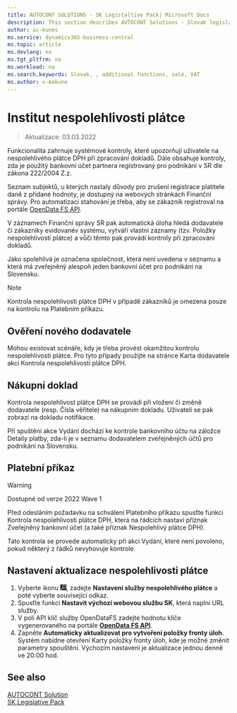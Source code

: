 ```yaml
---
title: AUTOCONT SOLUTIONS - SK Legistaltive Pack| Microsoft Docs
description: This section describes AUTOCONT Solutions - Slovak legislation
author: ac-kunes
ms.service: dynamics365-business-central
ms.topic: article
ms.devlang: na
ms.tgt_pltfrm: na
ms.workload: na
ms.search.keywords: Slovak, , additional functions, sale, VAT
ms.author: v-makune
---
```


# Institut nespolehlivosti plátce
> Aktualizace: 03.03.2022

Funkcionalita zahrnuje systémové kontroly, které upozorňují uživatele na nespolehlivého plátce DPH při zpracování dokladů. Dále obsahuje kontroly, zda je použitý bankovní účet partnera registrovaný pro podnikání v SR dle zákona 222/2004 Z.z.

Seznam subjektů, u kterých nastaly důvody pro zrušení registrace platitele daně z přidané hodnoty, je dostupný na webových stránkách Finanční správy. Pro automatizaci stahování je třeba, aby se zákazník registroval na portále [OpenData FS API](https://opendata.financnasprava.sk/page/openapi).

V záznamech Finanční správy SR pak automatická úloha hledá dodavatele či zákazníky evidovanév systému, vytváří vlastní záznamy (tzv. Položky nespolehlivosti plátce) a vůči těmto pak provádí kontroly při zpracování dokladů.

Jako spolehlivá je označena společnost, která není uvedena v seznamu a která má zveřejněný alespoň
jeden bankovní účet pro podnikání na Slovensku.

> [!NOTE]
> Kontrola nespolehlivosti plátce DPH v případě zákazníků je omezena pouze na kontrolu na
> Platebním příkazu.

## Ověření nového dodavatele
Mohou existovat scénáře, kdy je třeba provést okamžitou kontrolu nespolehlivosti plátce. Pro tyto případy použijte na stránce Karta dodavatele akci Kontrola nespolehlivosti plátce DPH.

## Nákupní doklad
Kontrola nespolehlivost plátce DPH se provádí při vložení či změně dodavatele (resp. Čísla věřitele) na nákupním dokladu. Uživateli se pak zobrazí na dokladu notifikace.

Při spuštění akce Vydání dochází ke kontrole bankovního účtu na záložce Detaily platby, zda-li je v seznamu dodavatelem zveřejněných účtů pro podnikání na Slovensku.

## Platební příkaz
> [!WARNING]
> Dostupné od verze 2022 Wave 1

Před odesláním požadavku na schválení Platebního příkazu spusťte funkci Kontrola nespolehlivosti plátce DPH, která na řádcích nastaví příznak Zveřejněný bankovní účet (a také příznak Nespolehlivý plátce DPH).

Tato kontrola se provede automaticky při akci Vydání, které není povoleno, pokud některý z řádků nevyhovuje kontrole.

## Nastavení aktualizace nespolehlivosti plátce

1. Vyberte ikonu ![Žárovky, která otevře funkci Řekněte mi](media/ui-search/search_small.png "Řekněte mi, co chcete dělat"), zadejte **Nastavení služby nespolehlivého plátce** a poté vyberte související odkaz.
2. Spusťte funkci **Nastavit výchozí webovou službu SK**, která naplní URL služby.
3. V poli API klíč služby OpenDataFS zadejte hodnotu klíče vygenerovaného na portále **[OpenData FS API](https://opendata.financnasprava.sk/page/openapi)**.
4. Zapněte **Automaticky aktualizovat pro vytvoření položky fronty úloh**. Systém nabídne otevření Karty položky fronty úloh, kde je možné změnit parametry spouštění. Výchozím nastavení je aktualizace jednou denně ve 20:00 hod.
## See also

[AUTOCONT Solution](../index.md)  
[SK Legislative Pack](ac-sk-legislative-pack.md)
